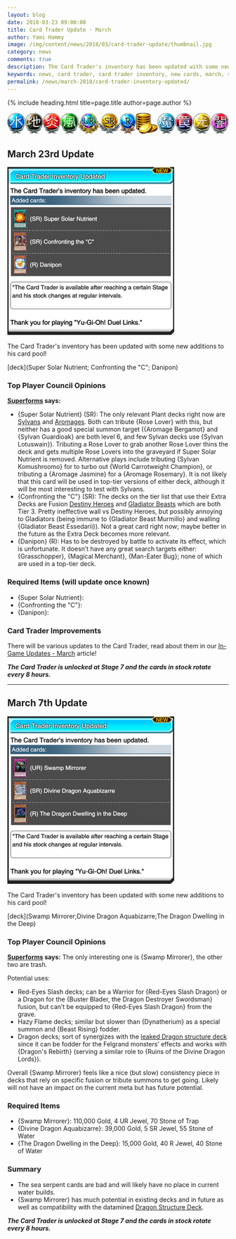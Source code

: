 ```yaml
---
layout: blog
date: 2018-03-23 09:00:00
title: Card Trader Update - March
author: Yami Hammy
image: /img/content/news/2018/03/card-trader-update/thumbnail.jpg
category: news
comments: true
description: The Card Trader's inventory has been updated with some new additions to his card pool. Check here for a review by the Top Player Council!
keywords: news, card trader, card trader inventory, new cards, march, super solar nutrient, confronting the c, danipon
permalink: /news/march-2018/card-trader-inventory-updated/
---
```


{% include heading.html title=page.title author=page.author %}

![banner](/img/content/global/card-trader-banner.png)

## March 23rd Update

![screenshot](/img/content/news/2018/03/card-trader-update/slider-23-03.jpg)

The Card Trader's inventory has been updated with some new additions to his card pool! 

[deck](Super Solar Nutrient; Confronting the "C"; Danipon)

### Top Player Council Opinions 

**[Superforms](/authors/superforms/) says:** 

- {Super Solar Nutrient} (SR): The only relevant Plant decks right now are [Sylvans](/guides/deck-types/sylvans-guide-intro-by-superforms/) and [Aromages](/tier-list/aromages/). Both can tribute {Rose Lover} with this, but neither has a good special summon target ({Aromage Bergamot} and {Sylvan Guardioak} are both level 6, and few Sylvan decks use {Sylvan Lotuswain}). Tributing a Rose Lover to grab another Rose Lover thins the deck and gets multiple Rose Lovers into the graveyard if Super Solar Nutrient is removed. Alternative plays include tributing {Sylvan Komushroomo} for to turbo out {World Carrotweight Champion}, or tributing a {Aromage Jasmine} for a {Aromage Rosemary}. It is not likely that this card will be used in top-tier versions of either deck, although it will be most interesting to test with Sylvans.
- {Confronting the "C"} (SR): The decks on the tier list that use their Extra Decks are Fusion [Destiny Heroes](/tier-list/destiny-heroes/) and [Gladiator Beasts](/guides/deck-types/gladiator-beasts-guide-by-brenduke/) which are both Tier 3. Pretty ineffective wall vs Destiny Heroes, but possibly annoying to Gladiators (being immune to {Gladiator Beast Murmillo} and walling {Gladiator Beast Essedarii}). Not a great card right now; maybe better in the future as the Extra Deck becomes more relevant.
- {Danipon} (R): Has to be destroyed by battle to activate its effect, which is unfortunate. It doesn’t have any great search targets either: {Grasschopper}, {Magical Merchant}, {Man-Eater Bug}; none of which are used in a top-tier deck.

### Required Items (will update once known)
- {Super Solar Nutrient}:
- {Confronting the "C"}:
- {Danipon}:  

### Card Trader Improvements
There will be various updates to the Card Trader, read about them in our [In-Game Updates - March](/news/march-2018/in-game-updates/#card-trader-improvements) article!

***The Card Trader is unlocked at Stage 7 and the cards in stock rotate every 8 hours.***

---

## March 7th Update 

![screenshot](/img/content/news/2018/03/card-trader-update/slider-07-03.jpg)

The Card Trader's inventory has been updated with some new additions to his card pool! 

[deck](Swamp Mirrorer;Divine Dragon Aquabizarre;The Dragon Dwelling in the Deep)

### Top Player Council Opinions 

**[Superforms](/authors/superforms/) says:** 
The only interesting one is {Swamp Mirrorer}, the other two are trash. 

Potential uses:
- Red-Eyes Slash decks; can be a Warrior for {Red-Eyes Slash Dragon} or a Dragon for the {Buster Blader, the Dragon Destroyer Swordsman} fusion, but can’t be equipped to {Red-Eyes Slash Dragon} from the grave.
- Hazy Flame decks; similar but slower than {Dynatherium} as a special summon and {Beast Rising} fodder.
- Dragon decks; sort of synergizes with the [leaked Dragon structure deck](/news/february-2018/leaked-structure-decks/) since it can be fodder for the Felgrand monsters’ effects and works with {Dragon's Rebirth} (serving a similar role to {Ruins of the Divine Dragon Lords}).

Overall {Swamp Mirrorer} feels like a nice (but slow) consistency piece in decks that rely on specific fusion or tribute summons to get going. Likely will not have an impact on the current meta but has future potential.

### Required Items

- {Swamp Mirrorer}: 110,000 Gold, 4 UR Jewel, 70 Stone of Trap
- {Divine Dragon Aquabizarre}: 39,000 Gold, 5 SR Jewel, 55 Stone of Water
- {The Dragon Dwelling in the Deep}: 15,000 Gold, 40 R Jewel, 40 Stone of Water

### Summary

- The sea serpent cards are bad and will likely have no place in current water builds. 
- {Swamp Mirrorer} has much potential in existing decks and in future as well as compatibility with the datamined [Dragon Structure Deck](/news/february-2018/datamined-discoveries/#dragon-structure-deck). 

***The Card Trader is unlocked at Stage 7 and the cards in stock rotate every 8 hours.***
